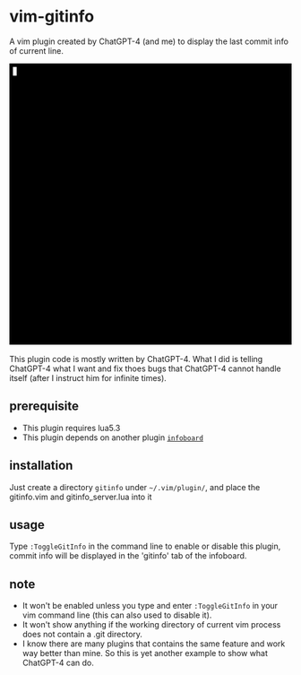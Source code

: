# vim-gitinfo
A vim plugin created by ChatGPT-4 (and me) to display the last commit info of current line.

![image](./gitinfo.gif)

This plugin code is mostly written by ChatGPT-4. What I did is telling ChatGPT-4 what I want 
and fix thoes bugs that ChatGPT-4 cannot handle itself (after I instruct him for infinite times).

## prerequisite
+ This plugin requires lua5.3
+ This plugin depends on another plugin [`infoboard`](https://github.com/RickiZhang/vim-infoboard)

## installation
Just create a directory `gitinfo` under `~/.vim/plugin/`, and place the gitinfo.vim and gitinfo_server.lua into it

## usage
Type `:ToggleGitInfo` in the command line to enable or disable this plugin, commit info will be displayed
in the 'gitinfo' tab of the infoboard.

## note
+ It won't be enabled unless you type and enter `:ToggleGitInfo` in your vim command line (this can 
also used to disable it).
+ It won't show anything if the working directory of current vim process does not contain a .git directory.
+ I know there are many plugins that contains the same feature and work way better than mine. So this is yet another example to show 
what ChatGPT-4 can do.

